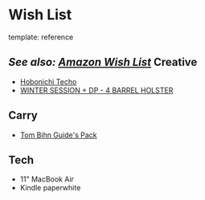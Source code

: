 Wish List
=========
template: reference

_See also: [Amazon Wish List](http://www.amazon.com/registry/wishlist/2KLOQNFLRHRM7/ref=cm_sw_r_tw_ws_kS.1tb03YQTGS)_
Creative
--------

* [Hobonichi Techo](http://www.1101.com/store/techo/2014/planner/detail_hontai/c_hpr_m.html)
* [WINTER SESSION + DP - 4 BARREL HOLSTER
](http://doanepaper.bigcartel.com/product/winter-session-dp-4-barrel-holster)

Carry 
---

* [Tom Bihn Guide's Pack](http://www.tombihn.com/backpacks/guidespack.html)

Tech
----

* 11" MacBook Air
* Kindle paperwhite